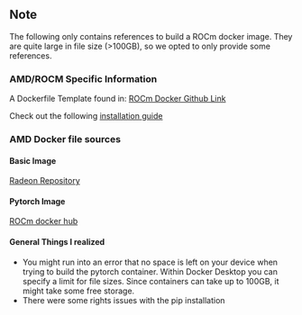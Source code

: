 ## Note
The following only contains references to build a ROCm docker image. They are quite large in file size (>100GB), so we opted to only provide some references.

### AMD/ROCM Specific Information

A Dockerfile Template found in: [ROCm Docker Github Link](github.com/ROCm/ROCm-docker/blob/master/rocm-terminal/Dockerile)

Check out the following [installation guide](https://github.com/ROCm/ROCm-docker/blob/master/quick-start.md)

### AMD Docker file sources
#### Basic Image
[Radeon Repository](https://repo.radeon.com/rocm/manylinux/)

#### Pytorch Image
[ROCm docker hub](https://hub.docker.com/r/rocm/pytorch)


#### General Things I realized
- You might run into an error that no space is left on your device when trying to build the pytorch container. Within Docker Desktop you can specify a limit for file sizes. Since containers can take up to 100GB, it might take some free storage.
- There were some rights issues with the pip installation

